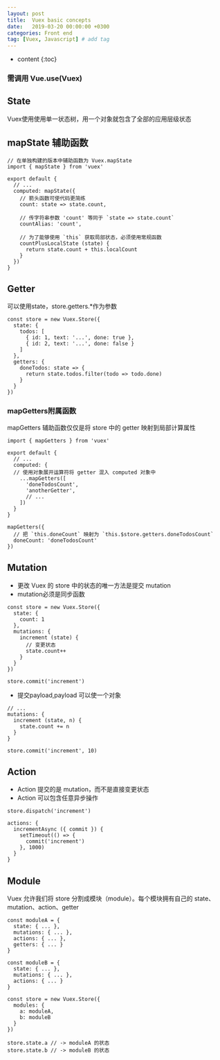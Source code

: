 ```yaml
---
layout: post
title:  Vuex basic concepts
date:   2019-03-20 00:00:00 +0300
categories: Front end
tag: [Vuex, Javascript] # add tag
---
```


* content
{:toc}


### 需调用 Vue.use(Vuex)

## State
Vuex使用使用单一状态树，用一个对象就包含了全部的应用层级状态

## mapState 辅助函数

```
// 在单独构建的版本中辅助函数为 Vuex.mapState
import { mapState } from 'vuex'

export default {
  // ...
  computed: mapState({
    // 箭头函数可使代码更简练
    count: state => state.count,

    // 传字符串参数 'count' 等同于 `state => state.count`
    countAlias: 'count',

    // 为了能够使用 `this` 获取局部状态，必须使用常规函数
    countPlusLocalState (state) {
      return state.count + this.localCount
    }
  })
}
```

## Getter
可以使用state，store.getters.*作为参数
```
const store = new Vuex.Store({
  state: {
    todos: [
      { id: 1, text: '...', done: true },
      { id: 2, text: '...', done: false }
    ]
  },
  getters: {
    doneTodos: state => {
      return state.todos.filter(todo => todo.done)
    }
  }
})
```
### mapGetters附属函数
mapGetters 辅助函数仅仅是将 store 中的 getter 映射到局部计算属性
```
import { mapGetters } from 'vuex'

export default {
  // ...
  computed: {
  // 使用对象展开运算符将 getter 混入 computed 对象中
    ...mapGetters([
      'doneTodosCount',
      'anotherGetter',
      // ...
    ])
  }
}
```
```
mapGetters({
  // 把 `this.doneCount` 映射为 `this.$store.getters.doneTodosCount`
  doneCount: 'doneTodosCount'
})
```
## Mutation
- 更改 Vuex 的 store 中的状态的唯一方法是提交 mutation
- mutation必须是同步函数
```
const store = new Vuex.Store({
  state: {
    count: 1
  },
  mutations: {
    increment (state) {
      // 变更状态
      state.count++
    }
  }
})
```
```
store.commit('increment')
```
- 提交payload,payload 可以使一个对象
```
// ...
mutations: {
  increment (state, n) {
    state.count += n
  }
}
```
```
store.commit('increment', 10)
```
## Action
- Action 提交的是 mutation，而不是直接变更状态
- Action 可以包含任意异步操作

```
store.dispatch('increment')
```
```
actions: {
  incrementAsync ({ commit }) {
    setTimeout(() => {
      commit('increment')
    }, 1000)
  }
}
```
## Module
Vuex 允许我们将 store 分割成模块（module）。每个模块拥有自己的 state、mutation、action、getter
```
const moduleA = {
  state: { ... },
  mutations: { ... },
  actions: { ... },
  getters: { ... }
}

const moduleB = {
  state: { ... },
  mutations: { ... },
  actions: { ... }
}

const store = new Vuex.Store({
  modules: {
    a: moduleA,
    b: moduleB
  }
})

store.state.a // -> moduleA 的状态
store.state.b // -> moduleB 的状态
```



